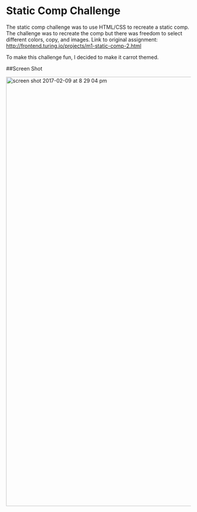 # Static Comp Challenge

The static comp challenge was to use HTML/CSS to recreate a static comp. The challenge was to recreate the comp but there was freedom to select different colors, copy, and images. Link to original assignment: http://frontend.turing.io/projects/m1-static-comp-2.html

To make this challenge fun, I decided to make it carrot themed. 

##Screen Shot

<img width="1170" alt="screen shot 2017-02-09 at 8 29 04 pm" src="https://cloud.githubusercontent.com/assets/18074889/22813151/7cda5aa2-ef06-11e6-8ed1-6d6965327c03.png">

